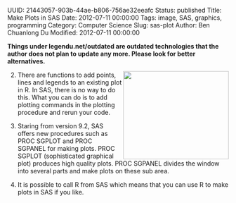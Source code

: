 UUID: 21443057-903b-44ae-b806-756ae32eeafc
Status: published
Title: Make Plots in SAS
Date: 2012-07-11 00:00:00
Tags: image, SAS, graphics, programming
Category: Computer Science
Slug: sas-plot
Author: Ben Chuanlong Du
Modified: 2012-07-11 00:00:00

**Things under legendu.net/outdated are outdated technologies that the author does not plan to update any more. Please look for better alternatives.**

<img src="http://dclong.github.io/media/sas/sas.jpg" height="200" width="240" align="right"/>

2. There are functions to add points, lines and legends to an existing plot in R.
In SAS, there is no way to do this. 
What you can do is to add plotting commands in the plotting procedure and rerun your code. 

3. Staring from version 9.2, SAS offers new procedures such as PROC SGPLOT and PROC SGPANEL for making plots.
PROC SGPLOT (sophisticated graphical plot) produces high quality plots. 
PROC SGPANEL divides the window into several parts and make plots on these sub area.

4. It is possible to call R from SAS which means that you can use R to make plots in SAS if you like. 

